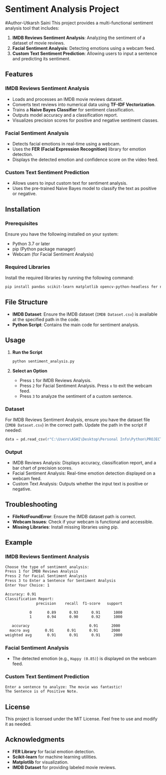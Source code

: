 # Sentiment Analysis Project
#Author-Utkarsh Saini
This project provides a multi-functional sentiment analysis tool that includes:

1. **IMDB Reviews Sentiment Analysis**: Analyzing the sentiment of a dataset of movie reviews.
2. **Facial Sentiment Analysis**: Detecting emotions using a webcam feed.
3. **Custom Text Sentiment Prediction**: Allowing users to input a sentence and predicting its sentiment.

## Features

### IMDB Reviews Sentiment Analysis

- Loads and processes an IMDB movie reviews dataset.
- Converts text reviews into numerical data using **TF-IDF Vectorization**.
- Trains a **Naive Bayes Classifier** for sentiment classification.
- Outputs model accuracy and a classification report.
- Visualizes precision scores for positive and negative sentiment classes.

### Facial Sentiment Analysis

- Detects facial emotions in real-time using a webcam.
- Uses the **FER (Facial Expression Recognition)** library for emotion detection.
- Displays the detected emotion and confidence score on the video feed.

### Custom Text Sentiment Prediction

- Allows users to input custom text for sentiment analysis.
- Uses the pre-trained Naive Bayes model to classify the text as positive or negative.

## Installation

### Prerequisites

Ensure you have the following installed on your system:

- Python 3.7 or later
- pip (Python package manager)
- Webcam (for Facial Sentiment Analysis)

### Required Libraries

Install the required libraries by running the following command:

```bash
pip install pandas scikit-learn matplotlib opencv-python-headless fer numpy
```

## File Structure

- **IMDB Dataset**: Ensure the IMDB dataset (`IMDB Dataset.csv`) is available at the specified path in the code.
- **Python Script**: Contains the main code for sentiment analysis.

## Usage

1. **Run the Script**

   ```bash
   python sentiment_analysis.py
   ```

2. **Select an Option**

   - Press `1` for IMDB Reviews Analysis.
   - Press `2` for Facial Sentiment Analysis. Press `x` to exit the webcam feed.
   - Press `3` to analyze the sentiment of a custom sentence.

### Dataset

For IMDB Reviews Sentiment Analysis, ensure you have the dataset file (`IMDB Dataset.csv`) in the correct path. Update the path in the script if needed:

```python
data = pd.read_csv(r"C:\Users\ASHI\Desktop\Personal Info\Python\PROJECT\IMDB Dataset.csv")
```

### Output

- IMDB Reviews Analysis: Displays accuracy, classification report, and a bar chart of precision scores.
- Facial Sentiment Analysis: Real-time emotion detection displayed on a webcam feed.
- Custom Text Analysis: Outputs whether the input text is positive or negative.

## Troubleshooting

- **FileNotFoundError**: Ensure the IMDB dataset path is correct.
- **Webcam Issues**: Check if your webcam is functional and accessible.
- **Missing Libraries**: Install missing libraries using pip.

## Example

### IMDB Reviews Sentiment Analysis

```bash
Choose the type of sentiment analysis:
Press 1 for IMDB Reviews Analysis
Press 2 for Facial Sentiment Analysis
Press 3 to Enter a Sentence for Sentiment Analysis
Enter Your Choice: 1

Accuracy: 0.91
Classification Report:
              precision    recall  f1-score   support

           0       0.89      0.93      0.91      1000
           1       0.94      0.90      0.92      1000

   accuracy                           0.91      2000
  macro avg       0.91      0.91      0.91      2000
weighted avg       0.91      0.91      0.91      2000
```

### Facial Sentiment Analysis

- The detected emotion (e.g., `Happy (0.85)`) is displayed on the webcam feed.

### Custom Text Sentiment Prediction

```bash
Enter a sentence to analyze: The movie was fantastic!
The Sentence is of Positive Note.
```

## License

This project is licensed under the MIT License. Feel free to use and modify it as needed.

## Acknowledgments

- **FER Library** for facial emotion detection.
- **Scikit-learn** for machine learning utilities.
- **Matplotlib** for visualization.
- **IMDB Dataset** for providing labeled movie reviews.


